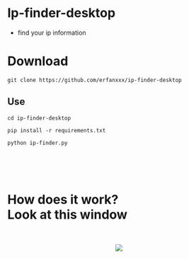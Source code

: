 # Ip-finder-desktop
- find your ip information

# Download

```
git clone https://github.com/erfanxxx/ip-finder-desktop
```
## Use

```
cd ip-finder-desktop 

pip install -r requirements.txt
                      
python ip-finder.py
```
<br><br><br>

<h1>How does it work? <br>
Look at this window</h1>
<br>

<p align="center">
  <img src="https://s8.uupload.ir/files/ip-finder-w_2ki9.png">
</p>

